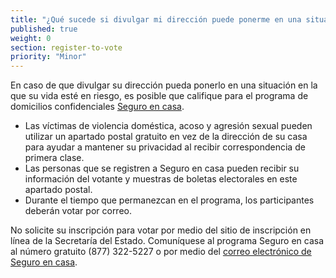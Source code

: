 ```yaml
---
title: "¿Qué sucede si divulgar mi dirección puede ponerme en una situación en la que mi vida esté en riesgo?"
published: true
weight: 0
section: register-to-vote
priority: "Minor"
---
```

En caso de que divulgar su dirección pueda ponerlo en una situación en la que su vida esté en riesgo, es posible que califique para el programa de domicilios confidenciales [Seguro en casa](http://www.sos.ca.gov/registries/safe-home/).  
- Las víctimas de violencia doméstica, acoso y agresión sexual pueden utilizar un apartado postal gratuito en vez de la dirección de su casa para ayudar a mantener su privacidad al recibir correspondencia de primera clase.  
- Las personas que se registren a Seguro en casa pueden recibir su información del votante y muestras de boletas electorales en este apartado postal.  
- Durante el tiempo que permanezcan en el programa, los participantes deberán votar por correo.  

No solicite su inscripción para votar por medio del sitio de inscripción en línea de la Secretaría del Estado. Comuníquese al programa Seguro en casa al número gratuito (877) 322-5227 o por medio del [correo electrónico de Seguro en casa](http://www.sos.ca.gov/registries/safe-home/contact/email-safe-home/).
